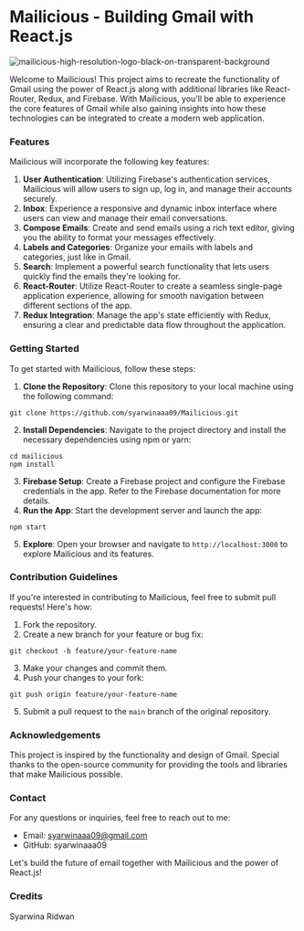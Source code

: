 # Mailicious - Building Gmail with React.js

![mailicious-high-resolution-logo-black-on-transparent-background](https://github.com/syarwinaaa09/Mailicious/assets/114587158/474f0522-b35b-46f9-b168-5a741fc0d789)

Welcome to Mailicious! This project aims to recreate the functionality of Gmail using the power of React.js along with additional libraries like React-Router, Redux, and Firebase. With Mailicious, you'll be able to experience the core features of Gmail while also gaining insights into how these technologies can be integrated to create a modern web application.

### Features
Mailicious will incorporate the following key features:
1. **User Authentication**: Utilizing Firebase's authentication services, Mailicious will allow users to sign up, log in, and manage their accounts securely.
2. **Inbox**: Experience a responsive and dynamic inbox interface where users can view and manage their email conversations.
3. **Compose Emails**: Create and send emails using a rich text editor, giving you the ability to format your messages effectively.
4. **Labels and Categories**: Organize your emails with labels and categories, just like in Gmail.
5. **Search**: Implement a powerful search functionality that lets users quickly find the emails they're looking for.
6. **React-Router**: Utilize React-Router to create a seamless single-page application experience, allowing for smooth navigation between different sections of the app.
7. **Redux Integration**: Manage the app's state efficiently with Redux, ensuring a clear and predictable data flow throughout the application.

### Getting Started
To get started with Mailicious, follow these steps:
1. **Clone the Repository**: Clone this repository to your local machine using the following command:
```
git clone https://github.com/syarwinaaa09/Mailicious.git
```
2. **Install Dependencies**: Navigate to the project directory and install the necessary dependencies using npm or yarn:
```
cd mailicious
npm install
```
3. **Firebase Setup**: Create a Firebase project and configure the Firebase credentials in the app. Refer to the Firebase documentation for more details.
4. **Run the App**: Start the development server and launch the app:
```
npm start
```
5. **Explore**: Open your browser and navigate to `http://localhost:3000` to explore Mailicious and its features.

### Contribution Guidelines
If you're interested in contributing to Mailicious, feel free to submit pull requests! Here's how:
1. Fork the repository.
2. Create a new branch for your feature or bug fix:
```
git checkout -b feature/your-feature-name
```
3. Make your changes and commit them.
4. Push your changes to your fork:
```
git push origin feature/your-feature-name
```
5. Submit a pull request to the `main` branch of the original repository.

### Acknowledgements
This project is inspired by the functionality and design of Gmail. Special thanks to the open-source community for providing the tools and libraries that make Mailicious possible.

### Contact
For any questions or inquiries, feel free to reach out to me:
* Email: syarwinaaa09@gmail.com
* GitHub: syarwinaaa09

Let's build the future of email together with Mailicious and the power of React.js!

### Credits
Syarwina Ridwan
